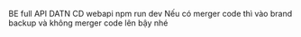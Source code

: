 BE full API DATN 
CD webapi 
npm run dev
Nếu có merger code thì vào brand backup và không merger code lên bậy nhé
